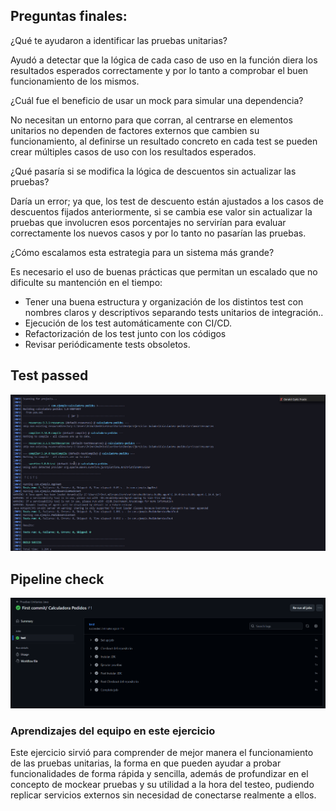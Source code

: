 ## Preguntas finales:

¿Qué te ayudaron a identificar las pruebas unitarias?

Ayudó a detectar que la lógica de cada caso de uso en la función diera los resultados esperados correctamente y por lo tanto a comprobar el buen funcionamiento de los mismos.

¿Cuál fue el beneficio de usar un mock para simular una dependencia?

No necesitan un entorno para que corran, al centrarse en elementos unitarios no dependen de factores externos que cambien su funcionamiento, al definirse un resultado concreto en cada test se pueden crear múltiples casos de uso con los resultados esperados.

¿Qué pasaría si se modifica la lógica de descuentos sin actualizar las pruebas?

Daría un error; ya que, los test de descuento están ajustados a los casos de descuentos fijados anteriormente, si se cambia ese valor sin actualizar la pruebas que involucren esos porcentajes no servirían para evaluar correctamente los nuevos casos y por lo tanto no pasarían las pruebas.

¿Cómo escalamos esta estrategia para un sistema más grande?

Es necesario el uso de buenas prácticas que permitan un escalado que no dificulte su mantención en el tiempo:
 * Tener una buena estructura y organización de los distintos test con nombres claros y descriptivos separando tests unitarios de integración..
 * Ejecución de los test automáticamente con CI/CD.
 * Refactorización de los test junto con los códigos
 * Revisar periódicamente tests obsoletos.


## Test passed
![alt text](<images/pruebas passed.png>)

## Pipeline check
![alt text](<images/pipeline check.png>)

### Aprendizajes del equipo en este ejercicio
Este ejercicio sirvió para comprender de mejor manera el funcionamiento de las pruebas unitarias, la forma en que pueden ayudar a probar funcionalidades de forma rápida y sencilla, además de profundizar en el concepto de mockear pruebas y su utilidad a la hora del testeo, pudiendo replicar servicios externos sin necesidad de conectarse realmente a ellos.

